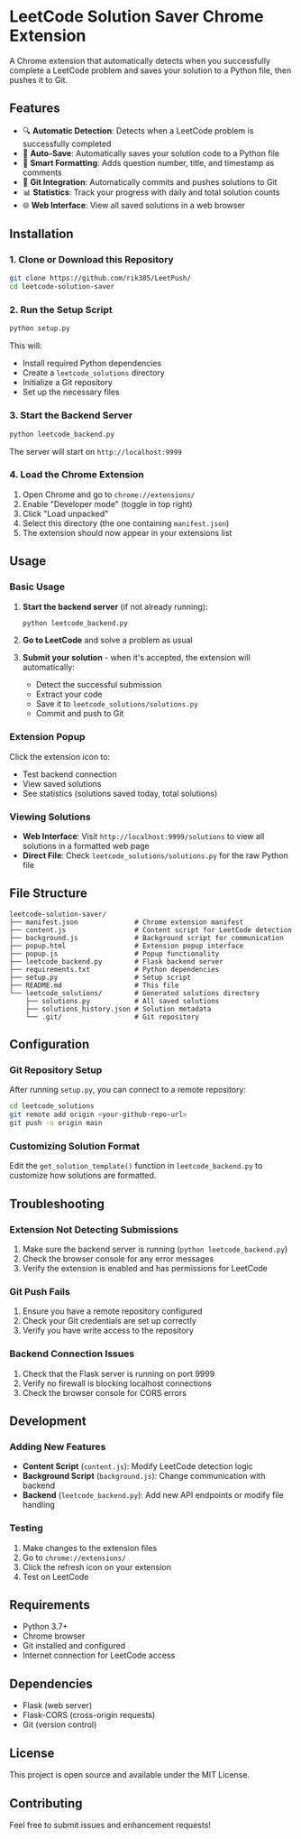 # LeetCode Solution Saver Chrome Extension

A Chrome extension that automatically detects when you successfully complete a LeetCode problem and saves your solution to a Python file, then pushes it to Git.

## Features

- 🔍 **Automatic Detection**: Detects when a LeetCode problem is successfully completed
- 💾 **Auto-Save**: Automatically saves your solution code to a Python file
- 📝 **Smart Formatting**: Adds question number, title, and timestamp as comments
- 🔄 **Git Integration**: Automatically commits and pushes solutions to Git
- 📊 **Statistics**: Track your progress with daily and total solution counts
- 🌐 **Web Interface**: View all saved solutions in a web browser

## Installation

### 1. Clone or Download this Repository

```bash
git clone https://github.com/rik305/LeetPush/
cd leetcode-solution-saver
```

### 2. Run the Setup Script

```bash
python setup.py
```

This will:
- Install required Python dependencies
- Create a `leetcode_solutions` directory
- Initialize a Git repository
- Set up the necessary files

### 3. Start the Backend Server

```bash
python leetcode_backend.py
```

The server will start on `http://localhost:9999`

### 4. Load the Chrome Extension

1. Open Chrome and go to `chrome://extensions/`
2. Enable "Developer mode" (toggle in top right)
3. Click "Load unpacked"
4. Select this directory (the one containing `manifest.json`)
5. The extension should now appear in your extensions list

## Usage

### Basic Usage

1. **Start the backend server** (if not already running):
   ```bash
   python leetcode_backend.py
   ```

2. **Go to LeetCode** and solve a problem as usual

3. **Submit your solution** - when it's accepted, the extension will automatically:
   - Detect the successful submission
   - Extract your code
   - Save it to `leetcode_solutions/solutions.py`
   - Commit and push to Git

### Extension Popup

Click the extension icon to:
- Test backend connection
- View saved solutions
- See statistics (solutions saved today, total solutions)

### Viewing Solutions

- **Web Interface**: Visit `http://localhost:9999/solutions` to view all solutions in a formatted web page
- **Direct File**: Check `leetcode_solutions/solutions.py` for the raw Python file

## File Structure

```
leetcode-solution-saver/
├── manifest.json              # Chrome extension manifest
├── content.js                 # Content script for LeetCode detection
├── background.js              # Background script for communication
├── popup.html                 # Extension popup interface
├── popup.js                   # Popup functionality
├── leetcode_backend.py        # Flask backend server
├── requirements.txt           # Python dependencies
├── setup.py                   # Setup script
├── README.md                  # This file
└── leetcode_solutions/        # Generated solutions directory
    ├── solutions.py           # All saved solutions
    ├── solutions_history.json # Solution metadata
    └── .git/                  # Git repository
```

## Configuration

### Git Repository Setup

After running `setup.py`, you can connect to a remote repository:

```bash
cd leetcode_solutions
git remote add origin <your-github-repo-url>
git push -u origin main
```

### Customizing Solution Format

Edit the `get_solution_template()` function in `leetcode_backend.py` to customize how solutions are formatted.

## Troubleshooting

### Extension Not Detecting Submissions

1. Make sure the backend server is running (`python leetcode_backend.py`)
2. Check the browser console for any error messages
3. Verify the extension is enabled and has permissions for LeetCode

### Git Push Fails

1. Ensure you have a remote repository configured
2. Check your Git credentials are set up correctly
3. Verify you have write access to the repository

### Backend Connection Issues

1. Check that the Flask server is running on port 9999
2. Verify no firewall is blocking localhost connections
3. Check the browser console for CORS errors

## Development

### Adding New Features

- **Content Script** (`content.js`): Modify LeetCode detection logic
- **Background Script** (`background.js`): Change communication with backend
- **Backend** (`leetcode_backend.py`): Add new API endpoints or modify file handling

### Testing

1. Make changes to the extension files
2. Go to `chrome://extensions/`
3. Click the refresh icon on your extension
4. Test on LeetCode

## Requirements

- Python 3.7+
- Chrome browser
- Git installed and configured
- Internet connection for LeetCode access

## Dependencies

- Flask (web server)
- Flask-CORS (cross-origin requests)
- Git (version control)

## License

This project is open source and available under the MIT License.

## Contributing

Feel free to submit issues and enhancement requests!
